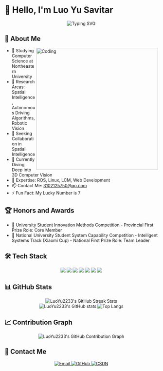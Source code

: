 # 👋 Hello, I'm Luo Yu Savitar

<div align="center">
  <img src="https://readme-typing-svg.herokuapp.com?font=Fira+Code&pause=1000&color=2BF723&random=false&width=435&lines=Northeastern+University+%7C+Computer+Science" alt="Typing SVG" />
</div>

## 🚀 About Me

<img align="right" alt="Coding" width="400" src="https://media.giphy.com/media/qgQUggAC3Pfv687qPC/giphy.gif">

- 🔭 Studying Computer Science at Northeastern University
- 🌱 Research Areas: Spatial Intelligence, Autonomous Driving Algorithms, Robotic Vision
- 👯 Seeking Collaboration in Spatial Intelligence
- 🤔 Currently Diving Deep into 3D Computer Vision
- 💬 Expertise: ROS, Linux, LCM, Web Development
- 📫 Contact Me: [3102125750@qq.com](mailto:3102125750@qq.com)
- ⚡ Fun Fact: My Lucky Number is 7

## 🏆 Honors and Awards

- 🥇 University Student Innovation Methods Competition - Provincial First Prize  Role: Core Member
- 🏅 National University Student System Capability Competition - Intelligent Systems Track (Xiaomi Cup) - National First Prize  Role: Team Leader

## 🛠 Tech Stack

<p align="center">
  <img src="https://img.shields.io/badge/-C++-00599C?style=for-the-badge&logo=c%2B%2B&logoColor=white" />
  <img src="https://img.shields.io/badge/-Python-3776AB?style=for-the-badge&logo=python&logoColor=white" />
  <img src="https://img.shields.io/badge/-JavaScript-F7DF1E?style=for-the-badge&logo=javascript&logoColor=black" />
  <img src="https://img.shields.io/badge/-React-61DAFB?style=for-the-badge&logo=react&logoColor=black" />
  <img src="https://img.shields.io/badge/-ROS-22314E?style=for-the-badge&logo=ros&logoColor=white" />
  <img src="https://img.shields.io/badge/-Linux-FCC624?style=for-the-badge&logo=linux&logoColor=black" />
  <img src="https://img.shields.io/badge/-Docker-2496ED?style=for-the-badge&logo=docker&logoColor=white" />
</p>

## 📊 GitHub Stats

<div align="center">
  <img src="https://github-readme-streak-stats.herokuapp.com/?user=LuoYu2233&theme=radical" alt="LuoYu2233's GitHub Streak Stats" />
</div>

<div align="center">
  <img src="https://github-readme-stats.vercel.app/api?username=LuoYu2233&show_icons=true&theme=radical" alt="LuoYu2233's GitHub stats" />
  <img src="https://github-readme-stats.vercel.app/api/top-langs/?username=LuoYu2233&layout=compact&theme=radical" alt="Top Langs" />
</div>

## 📈 Contribution Graph

<div align="center">
  <img src="https://github-profile-summary-cards.vercel.app/api/cards/profile-details?username=LuoYu2233&theme=monokai" alt="LuoYu2233's GitHub Contribution Graph" />
</div>

## 🤝 Contact Me

<p align="center">
  <a href="mailto:3102125750@qq.com">
    <img src="https://img.shields.io/badge/-Email-D14836?style=for-the-badge&logo=gmail&logoColor=white" alt="Email" />
  </a>
  <a href="https://github.com/LuoYu2233">
    <img src="https://img.shields.io/badge/-GitHub-181717?style=for-the-badge&logo=github&logoColor=white" alt="GitHub" />
  </a>
  <a href="https://blog.csdn.net/LUOYU125?type=blog">
    <img src="https://img.shields.io/badge/-CSDN-CF000E?style=for-the-badge&logo=c&logoColor=white" alt="CSDN" />
  </a>
</p>
